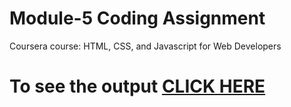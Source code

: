 # Module-5 Coding Assignment

Coursera course: HTML, CSS, and Javascript for Web Developers

# To see the output [CLICK HERE](https://yashjain2309.github.io/coursera-test/Module%205%20Assignment/index.html)
